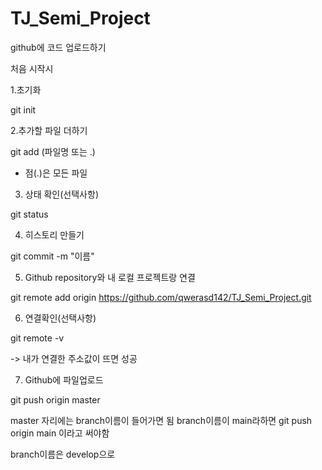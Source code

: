# TJ_Semi_Project

github에 코드 업로드하기

처음 시작시

1.초기화

git init


2.추가할 파일 더하기

git add (파일명 또는 .)

* 점(.)은 모든 파일


3. 상태 확인(선택사항)

git status


4. 히스토리 만들기

git commit -m "이름"


5. Github repository와 내 로컬 프로젝트랑 연결
   
git remote add origin https://github.com/qwerasd142/TJ_Semi_Project.git


6. 연결확인(선택사항)
    
git remote -v

-> 내가 연결한 주소값이 뜨면 성공


7. Github에 파일업로드
    
git push origin master

master 자리에는 branch이름이 들어가면 됨 branch이름이 main라하면 git push origin main 이라고 써야함

branch이름은 develop으로


